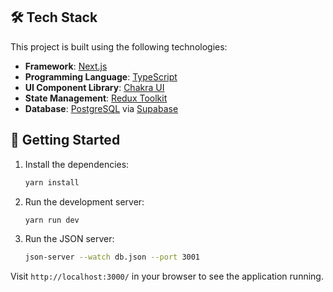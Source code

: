 ## 🛠 Tech Stack
This project is built using the following technologies:

- **Framework**: [Next.js](https://nextjs.org/)
- **Programming Language**: [TypeScript](https://www.typescriptlang.org/)
- **UI Component Library**: [Chakra UI](https://chakra-ui.com/)
- **State Management**: [Redux Toolkit](https://redux-toolkit.js.org/)
- **Database**: [PostgreSQL](https://www.postgresql.org/) via [Supabase](https://supabase.io/)

## 🚀 Getting Started

1. Install the dependencies:
    ```bash
    yarn install
    ```

2. Run the development server:
    ```bash
    yarn run dev
    ```

3. Run the JSON server:
    ```bash
    json-server --watch db.json --port 3001
    ```

Visit `http://localhost:3000/` in your browser to see the application running.
